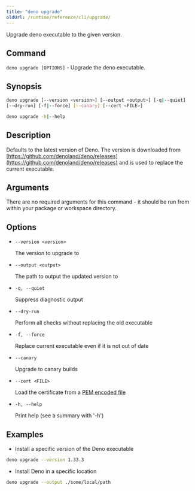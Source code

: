 ```yaml
---
title: "deno upgrade"
oldUrl: /runtime/reference/cli/upgrade/
---
```


Upgrade deno executable to the given version.

## Command

`deno upgrade [OPTIONS]` - Upgrade the deno executable.

## Synopsis

```bash
deno upgrade [--version <version>] [--output <output>] [-q|--quiet] 
[--dry-run] [-f|--force] [--canary] [--cert <FILE>]

deno upgrade -h|--help
```

## Description

Defaults to the latest version of Deno. The version is downloaded from
[https://github.com/denoland/deno/releases](https://github.com/denoland/deno/releases)
and is used to replace the current executable.

## Arguments

There are no required arguments for this command - it should be run from within
your package or workspace directory.

## Options

- `--version <version>`

  The version to upgrade to

- `--output <output>`

  The path to output the updated version to

- `-q, --quiet`

  Suppress diagnostic output

- `--dry-run`

  Perform all checks without replacing the old executable

- `-f, --force`

  Replace current executable even if it is not out of date

- `--canary`

  Upgrade to canary builds

- `--cert <FILE>`

  Load the certificate from a
  [PEM encoded file](https://en.wikipedia.org/wiki/Privacy-Enhanced_Mail)

- `-h, --help`

  Print help (see a summary with '-h')

## Examples

- Install a specific version of the Deno executable

```bash
deno upgrade --version 1.33.3
```

- Install Deno in a specific location

```bash
deno upgrade --output ./some/local/path
```
